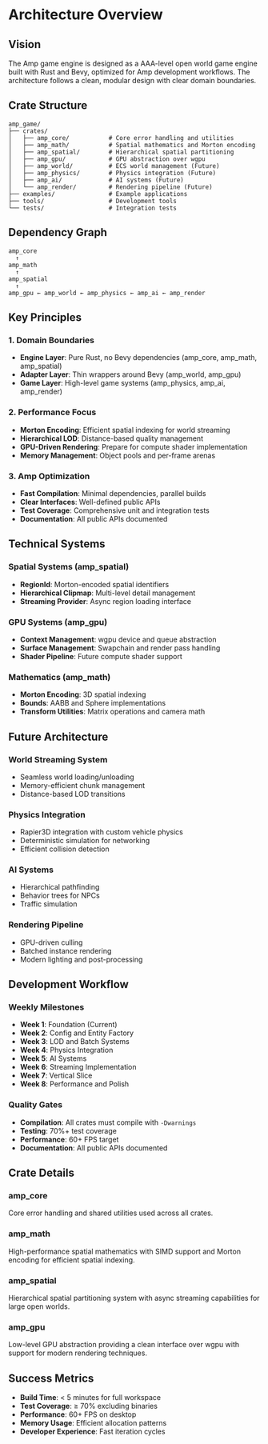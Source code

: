 # Architecture Overview

## Vision

The Amp game engine is designed as a AAA-level open world game engine built with Rust and Bevy, optimized for Amp development workflows. The architecture follows a clean, modular design with clear domain boundaries.

## Crate Structure

```
amp_game/
├── crates/
│   ├── amp_core/           # Core error handling and utilities
│   ├── amp_math/           # Spatial mathematics and Morton encoding
│   ├── amp_spatial/        # Hierarchical spatial partitioning
│   ├── amp_gpu/            # GPU abstraction over wgpu
│   ├── amp_world/          # ECS world management (Future)
│   ├── amp_physics/        # Physics integration (Future)
│   ├── amp_ai/             # AI systems (Future)
│   └── amp_render/         # Rendering pipeline (Future)
├── examples/               # Example applications
├── tools/                  # Development tools
└── tests/                  # Integration tests
```

## Dependency Graph

```
amp_core
  ↑
amp_math
  ↑
amp_spatial
  ↑
amp_gpu ← amp_world ← amp_physics ← amp_ai ← amp_render
```

## Key Principles

### 1. Domain Boundaries
- **Engine Layer**: Pure Rust, no Bevy dependencies (amp_core, amp_math, amp_spatial)
- **Adapter Layer**: Thin wrappers around Bevy (amp_world, amp_gpu)
- **Game Layer**: High-level game systems (amp_physics, amp_ai, amp_render)

### 2. Performance Focus
- **Morton Encoding**: Efficient spatial indexing for world streaming
- **Hierarchical LOD**: Distance-based quality management
- **GPU-Driven Rendering**: Prepare for compute shader implementation
- **Memory Management**: Object pools and per-frame arenas

### 3. Amp Optimization
- **Fast Compilation**: Minimal dependencies, parallel builds
- **Clear Interfaces**: Well-defined public APIs
- **Test Coverage**: Comprehensive unit and integration tests
- **Documentation**: All public APIs documented

## Technical Systems

### Spatial Systems (amp_spatial)
- **RegionId**: Morton-encoded spatial identifiers
- **Hierarchical Clipmap**: Multi-level detail management
- **Streaming Provider**: Async region loading interface

### GPU Systems (amp_gpu)
- **Context Management**: wgpu device and queue abstraction
- **Surface Management**: Swapchain and render pass handling
- **Shader Pipeline**: Future compute shader support

### Mathematics (amp_math)
- **Morton Encoding**: 3D spatial indexing
- **Bounds**: AABB and Sphere implementations
- **Transform Utilities**: Matrix operations and camera math

## Future Architecture

### World Streaming System
- Seamless world loading/unloading
- Memory-efficient chunk management
- Distance-based LOD transitions

### Physics Integration
- Rapier3D integration with custom vehicle physics
- Deterministic simulation for networking
- Efficient collision detection

### AI Systems
- Hierarchical pathfinding
- Behavior trees for NPCs
- Traffic simulation

### Rendering Pipeline
- GPU-driven culling
- Batched instance rendering
- Modern lighting and post-processing

## Development Workflow

### Weekly Milestones
- **Week 1**: Foundation (Current)
- **Week 2**: Config and Entity Factory
- **Week 3**: LOD and Batch Systems
- **Week 4**: Physics Integration
- **Week 5**: AI Systems
- **Week 6**: Streaming Implementation
- **Week 7**: Vertical Slice
- **Week 8**: Performance and Polish

### Quality Gates
- **Compilation**: All crates must compile with `-Dwarnings`
- **Testing**: 70%+ test coverage
- **Performance**: 60+ FPS target
- **Documentation**: All public APIs documented

## Crate Details

### amp_core
Core error handling and shared utilities used across all crates.

### amp_math
High-performance spatial mathematics with SIMD support and Morton encoding for efficient spatial indexing.

### amp_spatial
Hierarchical spatial partitioning system with async streaming capabilities for large open worlds.

### amp_gpu
Low-level GPU abstraction providing a clean interface over wgpu with support for modern rendering techniques.

## Success Metrics

- **Build Time**: < 5 minutes for full workspace
- **Test Coverage**: ≥ 70% excluding binaries
- **Performance**: 60+ FPS on desktop
- **Memory Usage**: Efficient allocation patterns
- **Developer Experience**: Fast iteration cycles
